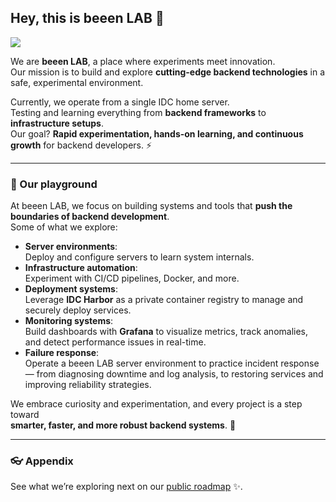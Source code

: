 ## Hey, this is beeen LAB 👋

![](https://user-images.githubusercontent.com/3369400/133268513-5bfe2f93-4402-42c9-a403-81c9e86934b6.jpeg)

We are **beeen LAB**, a place where experiments meet innovation.  
Our mission is to build and explore **cutting-edge backend technologies** in a safe, experimental environment.  

Currently, we operate from a single IDC home server.   
Testing and learning everything from **backend frameworks** to **infrastructure setups**.   
Our goal? **Rapid experimentation, hands-on learning, and continuous growth** for backend developers. ⚡

---

### 🧪 Our playground

At beeen LAB, we focus on building systems and tools 
that **push the boundaries of backend development**.   <br>
Some of what we explore:

- **Server environments**:<br>Deploy and configure servers to learn system internals.  
- **Infrastructure automation**:<br>Experiment with CI/CD pipelines, Docker, and more.  
- **Deployment systems**:<br>Leverage **IDC Harbor** as a private container registry to manage and securely deploy services.  
- **Monitoring systems**:<br>Build dashboards with **Grafana** to visualize metrics, track anomalies, and detect performance issues in real-time.  
- **Failure response**:<br>Operate a beeen LAB server environment to practice incident response<br>— from diagnosing downtime and log analysis, to restoring services and improving reliability strategies.  

We embrace curiosity and experimentation, and every project is a step toward<br>**smarter, faster, and more robust backend systems**. 🚀

---

### 👓 Appendix

See what we’re exploring next on our [public roadmap](https://lab.beeen.kr) ✨.